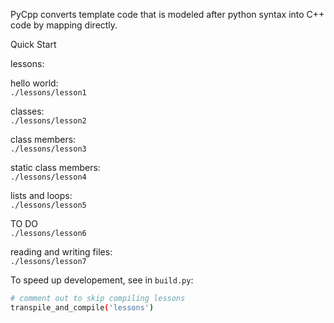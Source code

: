 
PyCpp converts template code that is modeled 
after python syntax into C++ code by mapping directly.

Quick Start

lessons:

hello world:  
`./lessons/lesson1`

classes:  
`./lessons/lesson2`

class members:  
`./lessons/lesson3`

static class members:  
`./lessons/lesson4`

lists and loops:  
`./lessons/lesson5`

TO DO  
`./lessons/lesson6`

reading and writing files:  
`./lessons/lesson7`

To speed up developement, see in `build.py`:
```bash
# comment out to skip compiling lessons
transpile_and_compile('lessons')
```